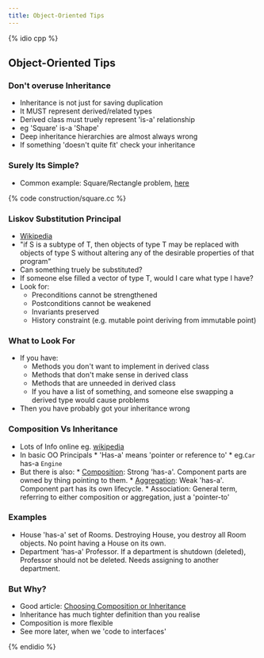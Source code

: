 ```yaml
---
title: Object-Oriented Tips
---
```


{% idio cpp %}

## Object-Oriented Tips

### Don't overuse Inheritance

* Inheritance is not just for saving duplication
* It MUST represent derived/related types
* Derived class must truely represent 'is-a' relationship
* eg 'Square' is-a 'Shape'
* Deep inheritance hierarchies are almost always wrong
* If something 'doesn't quite fit' check your inheritance


### Surely Its Simple?

* Common example: Square/Rectangle problem, [here](http://www.oodesign.com/liskov-s-substitution-principle.html)

{% code construction/square.cc %}


### Liskov Substitution Principal

* [Wikipedia](https://en.wikipedia.org/wiki/Liskov_substitution_principle)
* "if S is a subtype of T, then objects of type T may be replaced with objects of type S without altering any of the desirable properties of that program"
* Can something truely be substituted?
* If someone else filled a vector of type T, would I care what type I have?
* Look for:
    * Preconditions cannot be strengthened
    * Postconditions cannot be weakened
    * Invariants preserved
    * History constraint (e.g. mutable point deriving from immutable point)


### What to Look For

* If you have:
    * Methods you don't want to implement in derived class
    * Methods that don't make sense in derived class
    * Methods that are unneeded in derived class
    * If you have a list of something, and someone else swapping a derived type would cause problems
* Then you have probably got your inheritance wrong


### Composition Vs Inheritance

* Lots of Info online eg. [wikipedia](https://en.wikipedia.org/wiki/Composition_over_inheritance)
* In basic OO Principals
      * 'Has-a' means 'pointer or reference to'
      * eg.`Car` has-a `Engine`
* But there is also:
      * [Composition](https://en.wikipedia.org/wiki/Object_composition#Composition): Strong 'has-a'. Component parts are owned by thing pointing to them.
      * [Aggregation](https://en.wikipedia.org/wiki/Object_composition#Aggregation): Weak 'has-a'. Component part has its own lifecycle.
      * Association: General term, referring to either composition or aggregation, just a 'pointer-to'

 
### Examples

* House 'has-a' set of Rooms. Destroying House, you destroy all Room objects. No point having a House on its own.
* Department 'has-a' Professor. If a department is shutdown (deleted), Professor should not be deleted. Needs assigning to another department.


### But Why?

* Good article: [Choosing Composition or Inheritance](https://www.thoughtworks.com/insights/blog/composition-vs-inheritance-how-choose)
* Inheritance has much tighter definition than you realise
* Composition is more flexible 
* See more later, when we 'code to interfaces'

{% endidio %}
